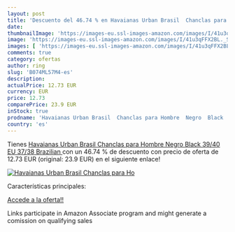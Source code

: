 ```yaml
---
layout: post
title: 'Descuento del 46.74 % en Havaianas Urban Brasil  Chanclas para Ho'
date: 
thumbnailImage: 'https://images-eu.ssl-images-amazon.com/images/I/41u3qFFX2BL._SL200_.jpg'
image: 'https://images-eu.ssl-images-amazon.com/images/I/41u3qFFX2BL._SL200_.jpg'
images: [ 'https://images-eu.ssl-images-amazon.com/images/I/41u3qFFX2BL._SL200_.jpg' ]
comments: true
category: ofertas
author: ring
slug: 'B074ML57M4-es'
description:
actualPrice: 12.73 EUR
currency: EUR
price: 12.73
comparePrice: 23.9 EUR
inStock: true
prodname: 'Havaianas Urban Brasil  Chanclas para Hombre  Negro  Black   39/40 EU  37/38 Brazilian '
country: 'es'
---
```


Tienes [Havaianas Urban Brasil  Chanclas para Hombre  Negro  Black   39/40 EU  37/38 Brazilian ](https://www.amazon.es/dp/B074ML57M4/?tag=tolees-21) con un 46.74 % de descuento con precio de oferta de 12.73 EUR (original: 23.9 EUR) en el siguiente enlace!

[![Havaianas Urban Brasil  Chanclas para Ho](https://images-eu.ssl-images-amazon.com/images/I/41u3qFFX2BL._SL200_.jpg)](https://www.amazon.es/dp/B074ML57M4/?tag=tolees-21)

Características principales:


[Accede a la oferta!!](https://www.amazon.es/dp/B074ML57M4/?tag=tolees-21)

Links participate in Amazon Associate program and might generate a comission on qualifying sales


